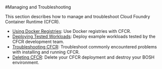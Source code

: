 #Managing and Troubleshooting

This section describes how to manage and troubleshoot Cloud Foundry Container Runtime (CFCR).

* [Using Docker Registries](using-docker/): Use Docker registries with CFCR.
* [Deploying Tested Workloads](tested-workloads/): Deploy example workloads tested by the CFCR development team.
* [Troubleshooting CFCR](troubleshooting/): Troubleshoot commonly encountered problems with installing and running CFCR.
* [Deleting CFCR](deleting/): Delete your CFCR deployment and destroy your BOSH environment. 

